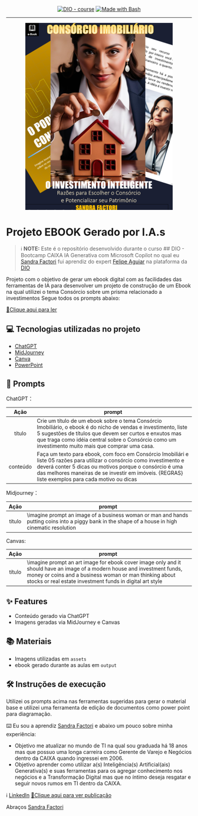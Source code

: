 <p align="center">
<a href="https://dio.me/"><img src="https://img.shields.io/badge/DIO-Course-28DA77?logo=youtube" alt="DIO - course"></a>
<a href="https://www.gnu.org/software/bash/" title="Go to Bash homepage"><img src="https://img.shields.io/badge/Prompt-Project-blue?logo=gnu-bash&amp;logoColor=white" alt="Made with Bash"></a></p>

------


<p align="center">
<img 
    src="./assets/covers.png"
    width="400"  
/>
</p>


# Projeto EBOOK Gerado por I.A.s


 > ℹ️ **NOTE:** Este é o repositório desenvolvido durante o curso ## DIO - Bootcamp CAIXA IA Generativa com Microsoft Copilot no qual eu [Sandra Factori](https://github.com/sandra-factori10) fui aprendiz do expert [Felipe Aguiar](https://github.com/felipeAguiarCode) na plataforma da [DIO](https://dio.me) 

Projeto com o objetivo de gerar um ebook digital com as facilidades das ferramentas de IA para desenvolver um projeto de construção de um Ebook na qual utilizei o tema Consórcio sobre um prisma relacionado a investimentos
Segue todos os prompts abaixo:

<a href="output/ebook consorcio_imobiliario_invest.pdf" title="View PDF now">📕Clique aqui para ler</a>

## 💻 Tecnologias utilizadas no projeto

- [ChatGPT](https://chat.openai.com/) 
- [MidJourney](https://www.midjourney.com/app/)
- [Canva](https://www.canva.com/pt_br/gerador-imagem-ia/)
- [PowerPoint](https://www.microsoft.com/en/microsoft-365/powerpoint)

## 🧠 Prompts


ChatGPT：

|   Ação   | prompt                                                                                                                                                                                                                                                                         |
| :------: | ------------------------------------------------------------------------------------------------------------------------------------------------------------------------------------------------------------------------------------------------------------------------------ |
|  título  | Crie um título de um ebook sobre o tema Consórcio Imobiliário, o ebook é do nicho de vendas e investimento, liste 5 sugestões de títulos que devem ser curtos e enxutos mas que traga como idéia central sobre o Consórcio como um investimento muito mais que comprar uma casa. 
| conteúdo | Faça um texto para ebook, com foco em Consórcio Imobiliári e liste 05 razões para utilizar o consórcio como investimento e deverá conter 5 dicas ou motivos  porque o consórcio é uma das melhores maneiras de se investir em imóveis. {REGRAS} liste exemplos para cada motivo ou dicas

Midjourney：

|  Ação  | prompt                                                                                 |
| :----: | -------------------------------------------------------------------------------------- |
| título | \imagine prompt an image of a business woman or man and hands putting coins into a piggy bank in the shape of a house in high cinematic resolution

Canvas:

|  Ação  | prompt                                                                                 |
| :----: | -------------------------------------------------------------------------------------- |
| título |\imagine prompt an art image for ebook cover image only and it should have an image of a modern house and investment funds, money or coins and a business woman or man thinking about stocks or real estate investment funds in digital art style


## ✨ Features

- Conteúdo gerado via ChatGPT
- Imagens geradas via MidJourney e Canvas

## 📚 Materiais

- Imagens utilizadas em `assets`
- ebook gerado durante as aulas em `output`

## 🛠️ Instruções de execução

Utilizei os prompts acima nas ferramentas sugeridas para gerar o material base e utilizei uma ferramenta de edição de documentos como power point para diagramação.

⌨️ Eu sou a aprendiz [Sandra Factori](https://github.com/sandra-factori10) e abaixo um pouco sobre minha experiência:
- Objetivo me atualizar no mundo de TI na qual sou graduada há 18 anos mas que possuo uma longa carreira como Gerente de Varejo e Negócios dentro da CAIXA quando ingressei em 2006.
- Objetivo aprender como utilizar a(s) Inteligência(s) Artificial(ais) Generativa(s) e suas ferramentas para os agregar conhecimento nos negócios e a Transformação Digital mas que no íntimo deseja resgatar e seguir novos rumos em TI dentro da CAIXA. 

ℹ️ <a href="www.linkedin.com/in/sandrafactori10">LinkedIn</a>
<a href="https://www.linkedin.com/posts/sandrafactori10_ebook-cons%C3%B3rcio-imobili%C3%A1rio-um-investimento-activity-7287271149393108992-y1d2?utm_source=share&utm_medium=member_desktop"> 📕Clique aqui para ver publicação    </a>   

Abraços [Sandra Factori](https://github.com/sandra-factori10)
